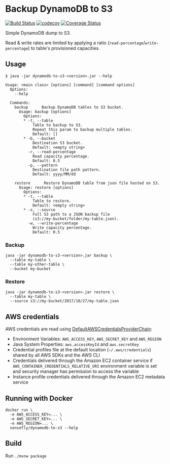 # Backup DynamoDB to S3

[![Build Status](https://travis-ci.org/sensefly-sa/dynamodb-to-s3.svg?branch=master)](https://travis-ci.org/sensefly-sa/dynamodb-to-s3)
[![codecov](https://codecov.io/gh/sensefly-sa/dynamodb-to-s3/branch/master/graph/badge.svg)](https://codecov.io/gh/sensefly-sa/dynamodb-to-s3)
[![Coverage Status](https://coveralls.io/repos/github/sensefly-sa/dynamodb-to-s3/badge.svg?branch=master)](https://coveralls.io/github/sensefly-sa/dynamodb-to-s3?branch=master)

Simple DynamoDB dump to S3.
  
Read & write rates are limited by applying a ratio (`read-percentage`/`write-percentage`) to table's provisioned capacities.


## Usage

```
$ java -jar dynamodb-to-s3-<version>.jar --help

Usage: <main class> [options] [command] [command options]
  Options:
    --help

  Commands:
    backup      Backup DynamoDB tables to S3 bucket.
      Usage: backup [options]
        Options:
        * -t, --table
            Table to backup to S3. 
            Repeat this param to backup multiple tables.
            Default: []
        * -b, --bucket
            Destination S3 bucket.
            Default: <empty string>
          -r, --read-percentage
            Read capacity percentage.
            Default: 0.5
          -p, --pattern
            Destination file path pattern.
            Default: yyyy/MM/dd

    restore      Restore DynamoDB table from json file hosted on S3.
      Usage: restore [options]
        Options:
        * -t, --table
            Table to restore.
            Default: <empty string>
        * -s, --source
            Full S3 path to a JSON backup file 
            (s3://my-bucket/folder/my-table.json). 
          -w, --write-percentage
            Write capacity percentage.
            Default: 0.5
```

### Backup

```
java -jar dynamodb-to-s3-<version>.jar backup \
  --table my-table \
  --table my-other-table \
  --bucket my-bucket
```

### Restore

```
java -jar dynamodb-to-s3-<version>.jar restore \
  --table my-table \
  --source s3://my-bucket/2017/10/27/my-table.json
```

## AWS credentials

AWS credentials are read using [DefaultAWSCredentialsProviderChain](http://docs.aws.amazon.com/AWSJavaSDK/latest/javadoc/com/amazonaws/auth/DefaultAWSCredentialsProviderChain.html):
* Environment Variables: `AWS_ACCESS_KEY`, `AWS_SECRET_KEY` and `AWS_REGION`
* Java System Properties: `aws.accessKeyId` and `aws.secretKey`
* Credential profiles file at the default location (`~/.aws/credentials`) shared by all AWS SDKs and the AWS CLI
* Credentials delivered through the Amazon EC2 container service if `AWS_CONTAINER_CREDENTIALS_RELATIVE_URI` environment 
variable is set and security manager has permission to access the variable
* Instance profile credentials delivered through the Amazon EC2 metadata service

## Running with Docker

```
docker run \
  -e AWS_ACCESS_KEY=... \
  -e AWS_SECRET_KEY=... \
  -e AWS_REGION=... \
  sensefly/dynamodb-to-s3 --help
```

## Build

Run `./mvnw package`